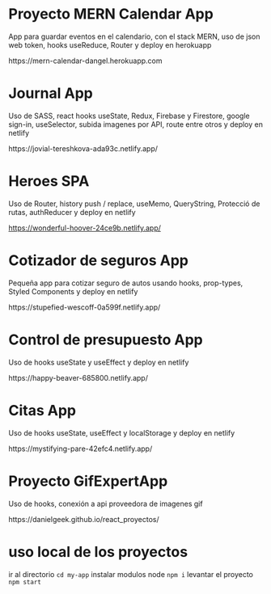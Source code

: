 
# Proyecto MERN Calendar App
<p>App para guardar eventos en el calendario, con el stack MERN, uso de json web token, hooks useReduce, Router y deploy en herokuapp </p>
https://mern-calendar-dangel.herokuapp.com


# Journal App <br>
<p>Uso de SASS, react hooks useState, Redux, Firebase y Firestore, google sign-in, useSelector, subida imagenes por API, route entre otros y deploy en netlify </p>
https://jovial-tereshkova-ada93c.netlify.app/

# Heroes SPA <br>
<p>Uso de Router, history push / replace, useMemo, QueryString, Protecció de rutas, authReducer y deploy en netlify </p>

https://wonderful-hoover-24ce9b.netlify.app/

# Cotizador de seguros App <br>
<p>Pequeña app para cotizar seguro de autos usando hooks, prop-types, Styled Components y deploy en netlify </p>
https://stupefied-wescoff-0a599f.netlify.app/

# Control de presupuesto App <br> 
<p>Uso de hooks useState y useEffect y deploy en netlify</p>
https://happy-beaver-685800.netlify.app/

# Citas App <br>
<p>Uso de hooks useState, useEffect y localStorage y deploy en netlify</p>
https://mystifying-pare-42efc4.netlify.app/


# Proyecto GifExpertApp <br>
<p>Uso de hooks, conexión a api proveedora de imagenes gif</p>
https://danielgeek.github.io/react_proyectos/


# uso local de los proyectos
ir al directorio
`cd my-app`
instalar modulos node
`npm i`
levantar el proyecto
`npm start`
